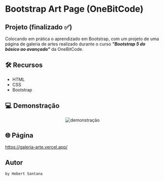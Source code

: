 # Bootstrap Art Page (OneBitCode)
## Projeto (finalizado :white_check_mark:)

Colocando em prática o aprendizado em Bootstrap, com um projeto de uma página de galeria de artes realizado durante o curso <strong><em>"Bootstrap 5 do básico ao avançado"</strong></em> da OneBitCode.

## 🛠️ Recursos

* HTML
* CSS
* Bootstrap


## 💻 Demonstração
 <p align="center">
 <img align="center" alt="demonstração" src="./assets/img/art-page.gif" />
 </p>

## 🌐 Página

<https://galeria-arte.vercel.app/>

## Autor
~~~ javascript
by Hebert Santana
~~~
